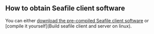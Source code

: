 ## How to obtain Seafile client software

You can either [download the pre-compiled Seafile client software](http://www.seafile.com/download) or [compile it yourself](Build seafile client and server on linux).